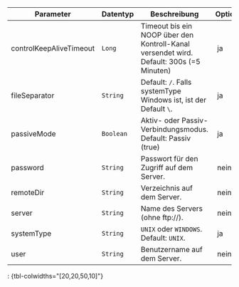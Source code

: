 Parameter | Datentyp | Beschreibung | Optional
----------|----------|-------------|-------------
controlKeepAliveTimeout | `Long` | Timeout bis ein NOOP über den Kontroll-Kanal versendet wird. Default: 300s (=5 Minuten) | ja
fileSeparator | `String` | Default: `/`. Falls systemType Windows ist, ist der Default `\`. | ja
passiveMode | `Boolean` | Aktiv- oder Passiv-Verbindungsmodus. Default: Passiv (true) | ja
password | `String` | Passwort für den Zugriff auf dem Server. | nein
remoteDir | `String` | Verzeichnis auf dem Server. | nein
server | `String` | Name des Servers (ohne ftp://). | nein
systemType | `String` | `UNIX` oder `WINDOWS`. Default: `UNIX`. | ja
user | `String` | Benutzername auf dem Server. | nein
: {tbl-colwidths="[20,20,50,10]"}
